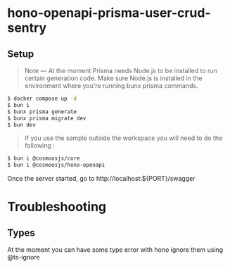 # hono-openapi-prisma-user-crud-sentry

## Setup

> Note — At the moment Prisma needs Node.js to be installed to run certain generation code. Make sure Node.js is installed in the environment where you're running bunx prisma commands.

```bash
$ docker compose up -d
$ bun i
$ bunx prisma generate
$ bunx prisma migrate dev
$ bun dev
```

> If you use the sample outside the workspace you will need to do the following :

```bash
$ bun i @cosmoosjs/core
$ bun i @cosmoosjs/hono-openapi
```

Once the server started, go to http://localhost:${PORT}/swagger

# Troubleshooting

## Types

At the moment you can have some type error with hono ignore them using
@ts-ignore
